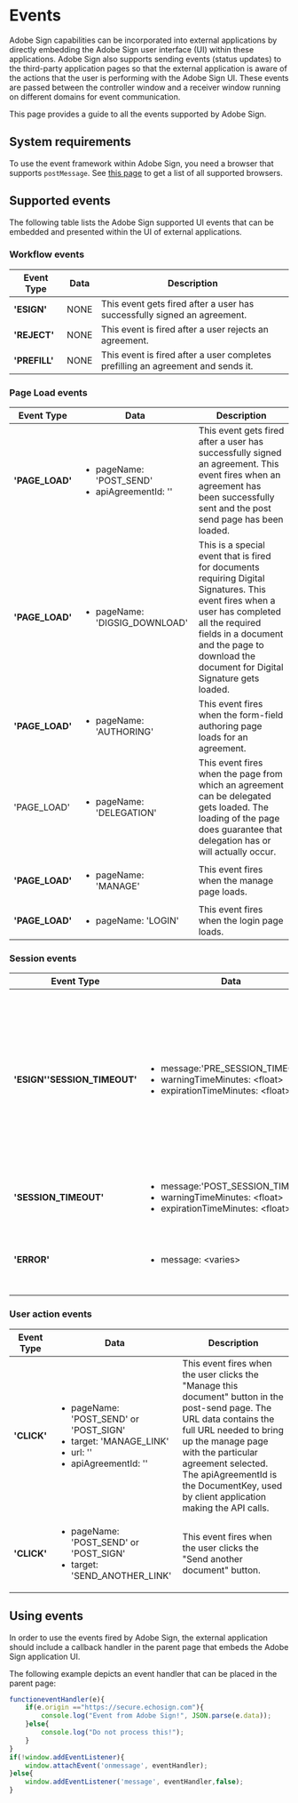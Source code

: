 # Events

Adobe Sign capabilities can be incorporated into external applications by directly embedding the Adobe Sign user interface (UI) within these applications. Adobe Sign also supports sending events (status updates) to the third-party application pages so that the external application is aware of the actions that the user is performing with the Adobe Sign UI. These events are passed between the controller window and a receiver window running on different domains for event communication.

This page provides a guide to all the events supported by Adobe Sign.

## **System requirements**

To use the event framework within Adobe Sign, you need a browser that supports `postMessage`. See  [this page](https://developer.mozilla.org/en-US/docs/Web/API/Window.postMessage) to get a list of all supported browsers.

## **Supported events**

The following table lists the Adobe Sign supported UI events that can be embedded and presented within the UI of external applications.

### **Workflow events**

| Event Type | Data | Description |
| --- | --- | --- |
| **'ESIGN'** | NONE | This event gets fired after a user has successfully signed an agreement. |
| **'REJECT'** | NONE | This event is fired after a user rejects an agreement. |
| **'PREFILL'** | NONE | This event is fired after a user completes prefilling an agreement and sends it. |

### **Page Load events**

<table>
    <thead>
      <tr>
         <th>Event Type</th>
         <th>Data</th>
         <th>Description</th>
      </tr>
    </thead>
    <tbody>
      <tr>
         <td><strong>'PAGE_LOAD'</strong></td>
         <td>
            <ul>
               <li>pageName: 'POST_SEND'</li>
               <li>apiAgreementId: ''</li>
            </ul>
         </td>
         <td>This event gets fired after a user has successfully signed an agreement. This event fires when an agreement has been successfully sent and the post send page has been loaded.</td>
      </tr>
      <tr>
         <td><strong>'PAGE_LOAD'</strong></td>
         <td>
            <ul>
               <li>pageName: 'DIGSIG_DOWNLOAD'</li>
            </ul>
         </td>
         <td>This is a special event that is fired for documents requiring Digital Signatures. This event fires when a user has completed all the required fields in a document and the page to download the document for Digital Signature gets loaded.</td>
      </tr>
      <tr>
         <td><strong>'PAGE_LOAD'</strong></td>
         <td>
            <ul>
               <li>pageName: 'AUTHORING'<br></li>
            </ul>
         </td>
         <td>This event fires when the form-field authoring page loads for an agreement.<br></td>
      </tr>
      <tr>
         <td>'PAGE_LOAD'</strong></td>
         <td>
            <ul>
               <li>pageName: 'DELEGATION'</li>
            </ul>
         </td>
         <td>This event fires when the page from which an agreement can be delegated gets loaded. The loading of the page does guarantee that delegation has or will actually occur.</td>
      </tr>
      <tr>
         <td><strong>'PAGE_LOAD'</strong></td>
         <td>
            <ul>
               <li>pageName: 'MANAGE'</li>
            </ul>
         </td>
         <td>This event fires when the manage page loads.</td>
      </tr>
      <tr>
         <td><strong>'PAGE_LOAD'</strong></td>
         <td>
            <ul>
               <li>pageName: 'LOGIN'</li>
            </ul>
         </td>
         <td>This event fires when the login page loads.</td>
      </tr>
   </tbody>
</table>

### **Session events**

<table>
    <thead>
      <tr>
         <th>Event Type</th>
         <th>Data</th>
         <th>Description</th>
      </tr>
    </thead>
    <tbody>
      <tr>
         <td><strong>'ESIGN''SESSION_TIMEOUT'</strong></td>
         <td>
            <ul>
               <li>message:'PRE_SESSION_TIMEOUT'</li>
               <li>warningTimeMinutes: &lt;float&gt;</li>
               <li>expirationTimeMinutes: &lt;float&gt;</li>
            </ul>
         </td>
         <td>This event is triggered two seconds before session timeout dialogue is displayed to the user. The UI shows “Your session is about to expire" message to the user. The warningTimeMinutes and expirationTimeMinutes values correspond to the warning &amp; session timeout times in minutes.</td>
      </tr>
      <tr>
         <td><strong>'SESSION_TIMEOUT'</strong></td>
         <td>
            <ul>
               <li>message:'POST_SESSION_TIMEOUT'</li>
               <li>warningTimeMinutes: &lt;float&gt;</li>
               <li>expirationTimeMinutes: &lt;float&gt;</li>
            </ul>
         </td>
         <td>This event is triggered when the users' session times out.</td>
      </tr>
      <tr>
         <td><strong>'ERROR'</strong></td>
         <td>
            <ul>
               <li>message: &lt;varies&gt;</li>
            </ul>
         </td>
         <td>This event fires when an error dialog or an error page is displayed to the user. System Error: 500 or 503 is returned.</td>
      </tr>
   </tbody>
</table>

### **User action events**

<table>
    <thead>
      <tr>
         <th>Event Type</th>
         <th>Data</th>
         <th>Description</th>
      </tr>
    </thead>
   <tbody>
      <tr>
         <td><strong>'CLICK'</strong></td>
         <td>
            <ul>
               <li>pageName: 'POST_SEND' or 'POST_SIGN'</li>
               <li>target: 'MANAGE_LINK'</li>
               <li>url: ''</li>
               <li>apiAgreementId: ''</li>
            </ul>
         </td>
         <td>This event fires when the user clicks the "Manage this document" button in the post-send page. The URL data contains the full URL needed to bring up the manage page with the particular agreement selected. The apiAgreementId is the DocumentKey, used by client application making the API calls.</td>
      </tr>
      <tr>
         <td><strong>'CLICK'</strong></td>
         <td>
            <ul>
               <li>pageName: 'POST_SEND' or 'POST_SIGN'</li>
               <li>target: 'SEND_ANOTHER_LINK'</li>
            </ul>
         </td>
         <td>This event fires when the user clicks the "Send another document" button.</td>
      </tr>
   </tbody>
</table>

## **Using events**

In order to use the events fired by Adobe Sign, the external application should include a callback handler in the parent page that embeds the Adobe Sign application UI.

The following example depicts an event handler that can be placed in the parent page:

```js
functioneventHandler(e){
    if(e.origin =="https://secure.echosign.com"){
        console.log("Event from Adobe Sign!", JSON.parse(e.data));
    }else{
        console.log("Do not process this!");
    }
}
if(!window.addEventListener){
    window.attachEvent('onmessage', eventHandler);
}else{
    window.addEventListener('message', eventHandler,false);
}
```